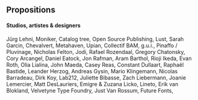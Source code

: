 
## Propositions

#### Studios, artistes & designers
Jürg Lehni,
Moniker,
Catalog tree,
Open Source Publishing,
Lust,
Sarah Garcin,
Chevalvert,
Metahaven,
Upian,
Collectif BAM,
g.u.i.,
Pinaffo / Pluvinage,
Nicholas Felton,
Jodi,
Rafael Rozendaal,
Gregory Chatonsky,
Cory Arcangel,
Daniel Eatock,
Jon Rafman,
Aram Barthol,
Rioji Ikeda,
Evan Roth,
Olia Lialina,
John Maeda,
Casey Reas,
Constant Dullaart,
Raphaël Bastide,
Leander Herzog,
Andreas Gysin,
Mario Klingemann,
Nicolas Barradeau,
Dirk Koy,
Lab212,
Juliette Bibasse,
Zach Liebermann,
Joanie Lemercier,
Matt DesLauriers,
Emigre & Zuzana Licko,
Lineto,
Erik van Blokland,
Velvetyne Type Foundry,
Just Van Rossum,
Future Fonts,